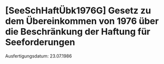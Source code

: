 # [SeeSchHaftÜbk1976G] Gesetz zu dem Übereinkommen von 1976 über die Beschränkung der Haftung für Seeforderungen

Ausfertigungsdatum: 23.07.1986

 